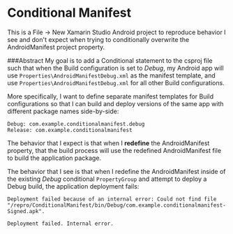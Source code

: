 Conditional Manifest
========================

This is a File -> New Xamarin Studio Android project to reproduce behavior I see and don't expect when trying to conditionally overwrite the AndroidManifest project property.

###Abstract
My goal is to add a Conditional statement to the csproj file such that when the Build configuration is set to *Debug*, my Android app will use `Properties\AndroidManifestDebug.xml` as the manifest template, and use `Properties\AndroidManifestDebug.xml` for all other Build configurations. 

More specifically, I want to define separate manifest templates for Build configurations so that I can build and deploy versions of the same app with different package names side-by-side:

    Debug: com.example.conditionalmanifest.debug
    Release: com.example.conditionalmanifest

The behavior that I expect is that when I **redefine** the AndroidManifest property, that the build process will use the redefined AndroidManifest file to build the application package.

The behavior that I see is that when I redefine the AndroidManifest inside of the existing *Debug* conditional `PropertyGroup` and attempt to deploy a Debug build, the application deployment fails:

    Deployment failed because of an internal error: Could not find file "/repro/ConditionalManifest/bin/Debug/com.example.conditionalmanifest-Signed.apk".
    
    Deployment failed. Internal error.

